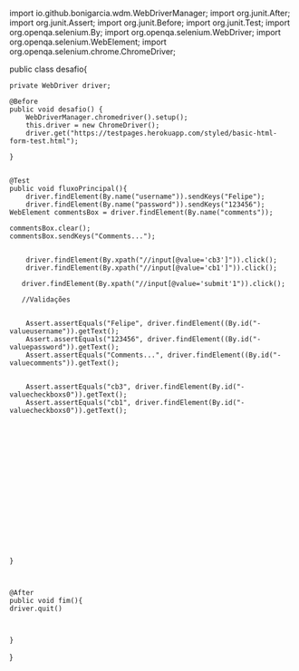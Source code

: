 import io.github.bonigarcia.wdm.WebDriverManager;
import org.junit.After;
import org.junit.Assert;
import org.junit.Before;
import org.junit.Test;
import org.openqa.selenium.By;
import org.openqa.selenium.WebDriver;
import org.openqa.selenium.WebElement;
import org.openqa.selenium.chrome.ChromeDriver;

public class desafio{

    private WebDriver driver;

    @Before
    public void desafio() {
        WebDriverManager.chromedriver().setup();
        this.driver = new ChromeDriver();
        driver.get("https://testpages.herokuapp.com/styled/basic-html-form-test.html");

    }


    @Test
    public void fluxoPrincipal(){
        driver.findElement(By.name("username")).sendKeys("Felipe");
        driver.findElement(By.name("password")).sendKeys("123456");
    WebElement commentsBox = driver.findElement(By.name("comments"));

    commentsBox.clear();
    commentsBox.sendKeys("Comments...");


        driver.findElement(By.xpath("//input[@value='cb3']")).click();
        driver.findElement(By.xpath("//input[@value='cb1']")).click();

       driver.findElement(By.xpath("//input[@value='submit'1")).click();

       //Validações


        Assert.assertEquals("Felipe", driver.findElement((By.id("-valueusername")).getText();
        Assert.assertEquals("123456", driver.findElement((By.id("-valuepassword")).getText();
        Assert.assertEquals("Comments...", driver.findElement((By.id("-valuecomments")).getText();


        Assert.assertEquals("cb3", driver.findElement(By.id("-valuecheckboxs0")).getText();
        Assert.assertEquals("cb1", driver.findElement(By.id("-valuecheckboxs0")).getText();


















    }



    @After
    public void fim(){
    driver.quit()



    }




}
